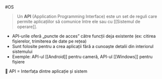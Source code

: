 #OS

> Un **API** (Application Programming Interface) este un set de reguli care permite aplicațiilor să comunice între ele sau cu [[Sistemul de operare]].

- API-urile oferă „puncte de acces” către funcții deja existente (ex: citirea fișierelor, trimiterea de date pe rețea)
- Sunt folosite pentru a crea aplicații fără a cunoaște detalii din interiorul sistemului
- Exemple: API-ul [[Android]] pentru cameră, API-ul [[Windows]] pentru fișiere

🔗 API = Interfața dintre aplicație și sistem